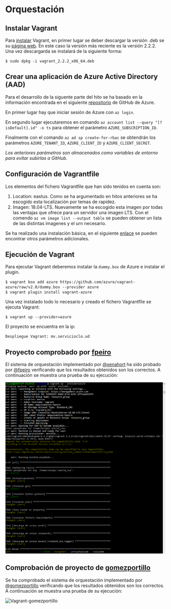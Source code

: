 # Orquestación

## Instalar Vagrant

Para [instalar](https://www.comoinstalarlinux.com/como-instalar-vagrant-en-ubuntu-16-04-y-linux-mint-18/) Vagrant, en primer lugar se deber descargar la versión .deb se su [página web](https://www.vagrantup.com/downloads.html). En este caso la versión más reciente es la versión 2.2.2. Una vez descargarda se instalará de la siguiente forma:

```
$ sudo dpkg -i vagrant_2.2.2_x86_64.deb
```

## Crear una aplicación de Azure Active Directory (AAD)

Para el desarrollo de la siguente parte del hito se ha basado en la información encontrada en el siguiente [repositorio](https://github.com/Azure/vagrant-azure) de GitHub de Azure.

En primer lugar hay que iniciar sesión de Azure con `az login`.

En segundo lugar ejecutaremos en comando `az account list --query "[?isDefault].id" -o ts` para obtener el parámetro `AZURE_SUBSCRIPTION_ID`.

Finalmente con el comando `az ad sp create-for-rbac` se obtendrán los parámetros `AZURE_TENANT_ID`, `AZURE_CLIENT_ID` y `AZURE_CLIENT_SECRET`.

*Los anteriores parámetros son almacenados como variables de entorno para evitar subirlas a GitHub.*

## Configuración de Vagrantfile

Los elementos del fichero Vagrantfile que han sido tenidos en cuenta son:
1. Location: eastus. Como se ha argumentado en hitos anteriores se ha escogido esta localización por temas de rapidez.
2. Imagen: 18.04-LTS. Nuevamente se ha escogido esta imagen por todas las ventajas que ofrece para un servidor una imagen LTS. Con el comendo `az vm image list --output table` se pueden obtener un lista de las distintas imagenes y el urn necesario.

Se ha realizado una instalación básica, en el siguiente [enlace](https://github.com/Azure/vagrant-azure) se pueden encontrar otros parámetros adicionales.

## Ejecución de Vagrant

Para ejecutar Vagrant deberemos instalar la `dummy.box` de Azure e instalar el plugin.

```
$ vagrant box add azure https://github.com/azure/vagrant-azure/raw/v2.0/dummy.box --provider azure
$ vagrant plugin install vagrant-azure
```

Una vez instalado todo lo necesario y creado el fichero Vagrantfile se ejecuta Vagrant:
```
$ vagrant up --provider=azure
```

El proyecto se encuentra en la ip:

```
Despliegue Vagrant: mv.servicioclo.ud
```

## Proyecto comprobado por [fpeiro](https://github.com/fpeiro)

El sistema de orquestación implementado por [@xenahort](https://github.com/xenahort) ha sido probado por [@fpeiro](https://github.com/fpeiro) verificando que los resultados obtenidos son los correctos. A continuación se muestra una prueba de su ejecución:

![Vagrant-fpeiro](https://github.com/fpeiro/proyectoCloudComputing/blob/master/img/vagrant-fpeiro.png)

## Comprobación de proyecto de [gomezportillo](https://github.com/gomezportillo)

Se ha comprobado el sistema de orquestación implementado por [@gomezportillo](https://github.com/gomezportillo) verificando que los resultados obtenidos son los correctos. A continuación se muestra una prueba de su ejecución:

![Vagrant-gomezportillo](https://github.com/xenahort/proyectoCloudComputing/blob/master/img/vagrant-gomezportillo.png)
